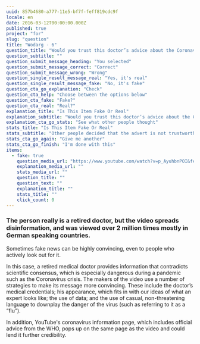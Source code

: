 ```yaml
---
uuid: 857b4680-a777-11e5-bf7f-feff819cdc9f
locale: en
date: 2016-03-12T00:00:00.000Z
published: true
project: "for"
slug: "question"
title: "Wodarg - 6"
question_title: "Would you trust this doctor’s advice about the Coronavirus?"
question_subtitle: ""
question_submit_message_heading: "You selected"
question_submit_message_correct: "Correct"
question_submit_message_wrong: "Wrong"
question_single_result_message_real: "Yes, it's real"
question_single_result_message_fake: "No, it's fake"
question_cta_go_explanation: "Check"
question_cta_help: "Choose between the options below"
question_cta_fake: "Fake?"
question_cta_real: "Real?"
explanation_title: "Is This Item Fake Or Real"
explanation_subtitle: "Would you trust this doctor’s advice about the Coronavirus?"
explanation_cta_go_stats: "See what other people thought"
stats_title: "Is This Item Fake Or Real"
stats_subtitle: "Other people decided that the advert is not trustworthy"
stats_cta_go_again: "Give me another"
stats_cta_go_finish: "I'm done with this"
items:
  - fake: true
    question_media_url: "https://www.youtube.com/watch?v=p_AyuhbnPOI&feature=youtu.be"
    explanation_media_url: ""
    stats_media_url: ""
    question_title: ""
    question_text: ""
    explanation_title: ""
    stats_title: ""
    click_count: 0
---
```

### The person really is a retired doctor, but the video spreads disinformation, and was viewed over 2 million times mostly in German speaking countries. 

Sometimes fake news can be highly convincing, even to people who actively look out for it. 

In this case, a retired medical doctor provides information that contradicts scientific consensus, which is especially dangerous during a pandemic such as the Coronavirus crisis. The makers of the video use a number of strategies to make its message more convincing. These include the doctor’s medical credentials; his appearance, which fits in with our ideas of what an expert looks like; the use of data; and the use of casual, non-threatening language to downplay the danger of the virus (such as referring to it as a “flu”). 

In addition, YouTube's coronavirus information page, which includes official advice from the WHO, pops up on the same page as the video and could lend it further credibility. 